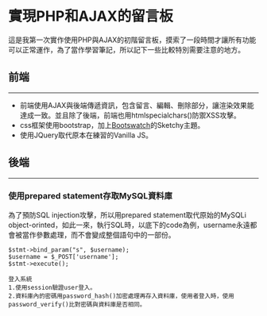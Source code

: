 # 實現PHP和AJAX的留言板

這是我第一次實作使用PHP與AJAX的初階留言板，摸索了一段時間才讓所有功能可以正常運作，為了當作學習筆記，所以記下一些比較特別需要注意的地方。

## 前端
------------
* 前端使用AJAX與後端傳遞資訊，包含留言、編輯、刪除部分，讓渲染效果能達成一致。並且除了後端，前端也用htmlspecialchars()防禦XSS攻擊。
* css框架使用bootstrap，加上[Bootswatch](https://bootswatch.com)的Sketchy主題。
* 使用JQuery取代原本在練習的Vanilla JS。

## 後端
------------
### 使用prepared statement存取MySQL資料庫
為了預防SQL injection攻擊，所以用prepared statement取代原始的MySQLi object-orinted，如此一來，執行SQL時，以底下的code為例，username永遠都會被當作參數處理，而不會變成整個語句中的一部份。

```$stmt = $conn->prepare("SELECT username, password FROM users WHERE username = ?");
$stmt->bind_param("s", $username);
$username = $_POST['username'];
$stmt->execute();

登入系統
1.使用session驗證user登入。
2.資料庫內的密碼用password_hash()加密處理再存入資料庫，使用者登入時，使用password_verify()比對密碼與資料庫是否相同。
